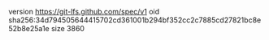 version https://git-lfs.github.com/spec/v1
oid sha256:34d794505644415702cd361001b294bf352cc2c7885cd27821bc8e52b8e25a1e
size 3860
